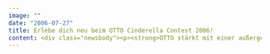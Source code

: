 ```yaml
---
image: ""
date: "2006-07-27"
title: Erlebe dich neu beim OTTO Cinderella Contest 2006!
content: <div class="newsbody"><p><strong>OTTO stärkt mit einer außergewöhnlichen Online-Kampagne sein Markenbild im Fashion-Segment. Passend zum Motto der Saison der Erlebnisse „Entdecke jetzt, was in dir steckt“ wird den OTTO-Kundinnen auf www.otto.de eine besondere Aktion angeboten.</strong></p><p>Bis zum 7. August können sich Frauen ab 18 Jahren bewerben, die eine Verwandlung erleben und mehr aus ihren Typ machen wollen. Eine kompetente Jury sucht unter allen Bewerberinnen die 100 Besten aus. Das Internetpublikum stimmt dann darüber ab, welche 10 Kandidatinnen ins Finale kommen und wählt anschließend die OTTO Cinderella 2006.</p><p>Im Fokus der mehrphasigen Kampagne steht nicht der Model-Typ, sondern die Frau, die Ausstrahlung besitzt, Selbstbewusstsein und eine natürliche Attraktivität. Otto.de schenkt den Bewerberinnen ein Profi-Styling und Expertentipps, wie sie ihren natürlichen Typ besser zur Geltung bringen können. Die Top Ten der Teilnehmerinnen erhalten von OTTO ein professionelles Fotoshooting, und die Fotos der Gewinnerin des „OTTO Cinderella Contest 2006“ werden sogar in einem OTTO-Katalog veröffentlicht.</p><p>"Lass Dich verzaubern" - so beginnt der aufwändig produzierte Video-Trailer, das kreative Herzstück der Microsite. In die Kampagne harmonisch integriert ist die Möglichkeit für alle OTTO-Kunden, in der "Ballstunde" exklusive Cinderella-Angebote in limitierter Stückzahl zu erwerben.</p><p>Idee und Umsetzung der Kampagne stammen von SinnerSchrader Studios. „Wir sind mit dem Ergebnis der Zusammenarbeit mit SinnerSchrader sehr zufrieden“ erklärt Dr. Thomas Schnieders, Direktor Neue Medien von OTTO. „Ziel der Online-Kampagne ist es, die Marke OTTO emotional und erlebbar zu gestalteten. Emotion und Vertrieb wird durch den Cinderella Contest 2006 optimal verbunden.“</p></div>
---
```


